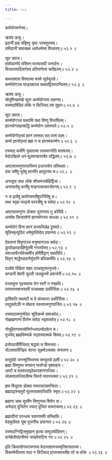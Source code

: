 ```yaml
---
title: ०५२

---
```

कर्मयोगवर्णनम्।  
  
ऋषय ऊचुः।  
इदानीं प्राह यद्विष्णुः पृष्टः परममुत्तमम्।  
तमिदानीं समाचक्ष्व धर्माधर्मस्य विस्तरम्॥ ५२.१ ॥  
  
सूत उवाच।  
एवमेकार्णवे तस्मिन् मत्स्यरूपी जनार्दनः।  
विस्तारमादिसर्गस्य प्रतिसर्गस्य चाखिलम्॥ ५२.२ ॥  
  
कथयामास विश्वात्मा मनवे सूर्यसूनवे।  
कर्म्मयोगञ्च साङ्ख्यञ्च यथावद्विस्तरान्वितम्॥ ५२.३ ॥  
  
ऋषय ऊचुः।  
श्रोतुमिच्छामहे सूत! कर्म्मयोगस्य लक्षणम्।  
यस्मादविदितं लोके न किञ्चित् तव सुव्रत॥ ५२.४ ॥  
  
सूत उवाच।  
कर्म्मयोगञ्च वक्ष्यामि यथा विष्णु विभाषितम्।  
ज्ञानयोगसहस्राद्धि कर्म्मयोगः प्रशस्यते॥ ५२.५ ॥  
  
कर्म्मयोगोद्भवं ज्ञानं तस्मात् तत् परमं पदम्।  
कर्म्म ज्ञानोद्भवं ब्रह्म न च ज्ञानमकर्म्मणः॥ ५२.६ ॥  
  
तस्मात् कर्मणि युक्तात्मा तत्वमाप्नोति शाश्वतम्।  
वेदोऽखिलो धनं मूलमाचारश्चैव तद्धितम्॥ ५२.७ ॥  
  
अष्टावात्मगुणास्तस्मिन् प्रधानत्वेन संस्थिताः।  
दया सर्वेषु भूतेषु क्षान्तीर क्षातुरस्य च॥ ५२.८ ॥  
  
अनसूया तथा लोके शौचमन्तर्बहिर्द्विजाः।  
अनायासेषु कार्येषु माङ्गल्याचारसेवनम्॥ ५२.९ ॥  
  
न च द्रव्येषु कार्पण्यमार्तेषूपार्जितेषु च।  
तथा स्पृहा परद्रव्ये परस्त्रीषु च सर्वदा॥ ५२.१० ॥  
  
अष्टावात्मगुणाः प्रोक्ताः पुराणस्य तु कोविदैः।  
अयमेव क्रियायोगो ज्ञानयोगस्य साधकः॥ ५२.११ ॥  
  
कर्म्मयोगं विना ज्ञानं कस्यचिन्नेह द्रृश्यते।  
श्रुतिस्मृत्युदितं धर्ममुपतिष्ठेत् प्रयत्नतः॥ ५२.१२ ॥  
  
देवतानां पितॄणाञ्च मनुष्याणाञ्च सर्वदा।  
कुर्यादहरहर्यज्ञैर्भूतर्षि गणतर्पणम्॥ ५२.१३ ॥  
स्वाध्यायैरर्चयेच्चर्षीन् होमैर्विद्वान् यथाविधि।  
पितृन् श्राद्धैरन्नदानैर्भूतानि बलिकर्मभिः॥ ५२.१४ ॥  
  
पञ्चैते विहिता यज्ञाः पञ्चसूनापनुत्तये।  
कण्डनी पेषणी चुल्ली जलकुम्भी प्रमार्जनी॥ ५२.१५ ॥  
  
पञ्चसूना गृहस्थस्य तेन स्वर्गे न गच्छति।  
तत्पापनाशनायामी पञ्चयज्ञाः प्रकीर्त्तिताः॥ ५२.१६ ॥  
  
द्वाविंशति तथाष्टौ च ये संस्काराः प्रकीर्त्तिताः।  
तद्युक्तोऽपि न मोक्षाय यस्त्वात्मगुणवर्जितः॥ ५२.१७ ॥  
  
तस्मादात्मगुणोपेतः श्रुतिकर्म्म समाचरेत्।  
गोब्राह्मणानां वित्तेन सर्वदा भद्रमाचरेत्॥ ५२.१८ ॥  
  
गोभूहिरण्यवासोभिर्गन्धमाल्योदकेन च।  
पूजयेद्‌ ब्रह्मविष्ण्वर्क रुद्रवस्वात्मकं शिवम्॥ ५२.१९ ॥  
  
व्रतोपवासैर्विधिवत् श्रद्धया च विमत्सरः।  
योऽसावतीन्द्रियः शान्तः सूक्ष्मोऽव्यक्तः सनातनः॥  
  
वासुदेवो जगन्मूर्त्तिस्तस्य सम्भूतयो ह्यमी॥ ५२.२० ॥  
ब्रह्मा विष्णुश्च भगवान् मार्त्तण्डो वृषवाहनः।  
अष्टौ च वसवस्तद्वदेकादशगणाधिपाः।  
लोकपालाधिपालैश्च पितरो मातरस्तथा॥ ५२.२१ ॥  
  
इमा विभूतयः प्रोक्ता श्चराचरसमन्विताः।  
ब्रह्माद्याश्चतुरो मूलमव्यक्ताधिपतिः स्मृतः॥ ५२.२२ ॥  
  
ब्रह्मणा चाथ सूर्य्येण विष्णुनाथ शिवेन वा।  
अभेदात् पूजितेन स्यात् पूजितं सचराचरम्॥ ५२.२३ ॥  
  
ब्रह्मादीनां परन्धाम त्रयाणामपि संस्थितिः।  
वेदमूर्तावतः पूषा पूजनीयः प्रयत्नतः॥ ५२.२४ ॥  
  
तस्मादग्निद्विजमुखान् कृत्वा सम्पूजयेदिमान्।  
दानेर्व्रतोपवासैश्च जपहोमादिना नरः॥ ५२.२५ ॥  
  
इति क्रियायोगपरायणस्य वेदान्तशास्त्रस्मृतिवत्सलस्य।  
विकर्म्मभीतस्य सदा न किञ्चित् प्राप्तव्यमस्तीह परे च लोके ॥ ५२.२६ ॥